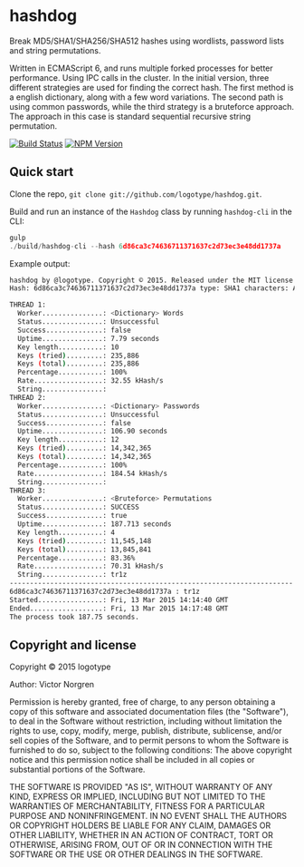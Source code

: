 # hashdog
Break MD5/SHA1/SHA256/SHA512 hashes using wordlists, password lists and string permutations.

Written in ECMAScript 6, and runs multiple forked processes for better performance. Using IPC calls in the cluster. In the initial version, three different strategies are used for finding the correct hash. The first method is a english dictionary, along with a few word variations. The second path is using common passwords, while the third strategy is a bruteforce approach. The approach in this case is standard sequential recursive string permutation.

[![Build Status](https://travis-ci.org/logotype/hashdog.svg?branch=master)](https://travis-ci.org/logotype/hashdog) [![NPM Version](https://badge.fury.io/js/hashdog.svg)](http://badge.fury.io/js/hashdog)

Quick start
-----------

Clone the repo, `git clone git://github.com/logotype/hashdog.git`.

Build and run an instance of the `Hashdog` class by running `hashdog-cli` in the CLI:

```javascript
gulp
./build/hashdog-cli --hash 6d86ca3c74636711371637c2d73ec3e48dd1737a
```

Example output:

```bash
hashdog by @logotype. Copyright © 2015. Released under the MIT license.
Hash: 6d86ca3c74636711371637c2d73ec3e48dd1737a type: SHA1 characters: ABCDEFGHIJKLMNOPQRSTUVXYZabcdefghijklmnopqrstuvwxyz0123456789

THREAD 1:
  Worker...............: <Dictionary> Words
  Status...............: Unsuccessful
  Success..............: false
  Uptime...............: 7.79 seconds
  Key length...........: 10
  Keys (tried).........: 235,886
  Keys (total).........: 235,886
  Percentage...........: 100%
  Rate.................: 32.55 kHash/s
  String...............:
THREAD 2:
  Worker...............: <Dictionary> Passwords
  Status...............: Unsuccessful
  Success..............: false
  Uptime...............: 106.90 seconds
  Key length...........: 12
  Keys (tried).........: 14,342,365
  Keys (total).........: 14,342,365
  Percentage...........: 100%
  Rate.................: 184.54 kHash/s
  String...............:
THREAD 3:
  Worker...............: <Bruteforce> Permutations
  Status...............: SUCCESS
  Success..............: true
  Uptime...............: 187.713 seconds
  Key length...........: 4
  Keys (tried).........: 11,545,148
  Keys (total).........: 13,845,841
  Percentage...........: 83.36%
  Rate.................: 70.31 kHash/s
  String...............: tr1z
----------------------------------------------------------------------
6d86ca3c74636711371637c2d73ec3e48dd1737a : tr1z
Started................: Fri, 13 Mar 2015 14:14:40 GMT
Ended..................: Fri, 13 Mar 2015 14:17:48 GMT
The process took 187.75 seconds.
```

Copyright and license
---------------------

Copyright © 2015 logotype

Author: Victor Norgren

Permission is hereby granted, free of charge, to any person obtaining a copy
of this software and associated documentation files (the "Software"), to
deal in the Software without restriction, including without limitation the
rights to use, copy, modify, merge, publish, distribute, sublicense, and/or
sell copies of the Software, and to permit persons to whom the Software is
furnished to do so, subject to the following conditions:  The above copyright
notice and this permission notice shall be included in all copies or
substantial portions of the Software.

THE SOFTWARE IS PROVIDED "AS IS", WITHOUT WARRANTY OF ANY KIND, EXPRESS OR
IMPLIED, INCLUDING BUT NOT LIMITED TO THE WARRANTIES OF MERCHANTABILITY,
FITNESS FOR A PARTICULAR PURPOSE AND NONINFRINGEMENT. IN NO EVENT SHALL THE
AUTHORS OR COPYRIGHT HOLDERS BE LIABLE FOR ANY CLAIM, DAMAGES OR OTHER
LIABILITY, WHETHER IN AN ACTION OF CONTRACT, TORT OR OTHERWISE, ARISING FROM,
OUT OF OR IN CONNECTION WITH THE SOFTWARE OR THE USE OR OTHER DEALINGS
IN THE SOFTWARE.